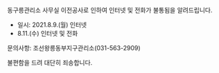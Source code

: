 동구릉관리소 사무실 이전공사로 인하여 인터넷 및 전화가 불통됨을 알려드립니다.
- 일시: 2021.8.9.(월) 인터넷
- 8.11.(수) 인터넷 및 전화

문의사항: 조선왕릉동부지구관리소(031-563-2909)

불편함을 드려 대단히 죄송합니다.